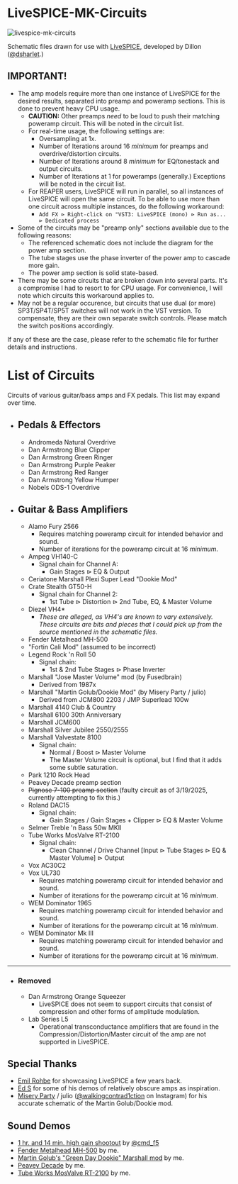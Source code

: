 # LiveSPICE-MK-Circuits
![livespice-mk-circuits](https://github.com/user-attachments/assets/b2af7ccc-bb4a-4518-81c5-2767758b60af)

Schematic files drawn for use with [LiveSPICE]( https://github.com/dsharlet/LiveSPICE ), developed by Dillon ([@dsharlet]( https://github.com/dsharlet ).)

## IMPORTANT!
 - The amp models require more than one instance of LiveSPICE for the desired results, separated into preamp and poweramp sections. This is done to prevent heavy CPU usage.
   - **CAUTION:** Other preamps _need_ to be loud to push their matching poweramp circuit. This will be noted in the circuit list.
   - For real-time usage, the following settings are:
     - Oversampling at 1x.
     - Number of Iterations around 16 _minimum_ for preamps and overdrive/distortion circuits.
     - Number of Iterations around 8 _minimum_ for EQ/tonestack and output circuits.
     - Number of Iterations at 1 for poweramps (generally.) Exceptions will be noted in the circuit list.
   - For REAPER users, LiveSPICE will run in parallel, so all instances of LiveSPICE will open the same circuit. To be able to use more than one circuit across multiple instances, do the following workaround:
     - `Add FX ⊳ Right-click on "VST3: LiveSPICE (mono) ⊳ Run as... ⊳ Dedicated process` 
 - Some of the circuits may be "preamp only" sections available due to the following reasons:
   - The referenced schematic does not include the diagram for the power amp section. 
   - The tube stages use the phase inverter of the power amp to cascade more gain.
   - The power amp section is solid state-based.
 - There may be some circuits that are broken down into several parts. It's a compromise I had to resort to for CPU usage. For convenience, I will note which circuits this workaround applies to.
 - May not be a regular occurence, but circuits that use dual (or more) SP3T/SP4T/SP5T switches will not work in the VST version. To compensate, they are their own separate switch controls. Please match the switch positions accordingly.

If any of these are the case, please refer to the schematic file for further details and instructions.

# List of Circuits
Circuits of various guitar/bass amps and FX pedals. This list may expand over time.

 - ## Pedals & Effectors
   - Andromeda Natural Overdrive
   - Dan Armstrong Blue Clipper
   - Dan Armstrong Green Ringer
   - Dan Armstrong Purple Peaker
   - Dan Armstrong Red Ranger
   - Dan Armstrong Yellow Humper
   - Nobels ODS-1 Overdrive

 - ## Guitar & Bass Amplifiers
   - Alamo Fury 2566
     - Requires matching poweramp circuit for intended behavior and sound.
     - Number of iterations for the poweramp circuit at 16 _minimum_.
   - Ampeg VH140-C
     - Signal chain for Channel A:
       - Gain Stages ⊳ EQ & Output
   - Ceriatone Marshall Plexi Super Lead "Dookie Mod"
   - Crate Stealth GT50-H
     - Signal chain for Channel 2:
       - 1st Tube ⊳ Distortion ⊳ 2nd Tube, EQ, & Master Volume
   - Diezel VH4*
     - _These are alleged, as VH4's are known to vary extensively. These circuits are bits and pieces that I could pick up from the source mentioned in the schematic files._
   - Fender Metalhead MH-500
   - "Fortin Cali Mod" (assumed to be incorrect)
   - Legend Rock 'n Roll 50
     - Signal chain:
       - 1st & 2nd Tube Stages ⊳ Phase Inverter
   - Marshall "Jose Master Volume" mod (by Fusedbrain)
     - Derived from 1987x
   - Marshall "Martin Golub/Dookie Mod" (by Misery Party / julio)
     - Derived from JCM800 2203 / JMP Superlead 100w
   - Marshall 4140 Club & Country
   - Marshall 6100 30th Anniversary
   - Marshall JCM600
   - Marshall Silver Jubilee 2550/2555
   - Marshall Valvestate 8100
     - Signal chain:
       - Normal / Boost ⊳ Master Volume
       - The Master Volume circuit is optional, but I find that it adds some subtle saturation.
   - Park 1210 Rock Head
   - Peavey Decade preamp section
   - ~~Pignose 7-100 preamp section~~ (faulty circuit as of 3/19/2025, currently attempting to fix this.)
   - Roland DAC15
     - Signal chain:
       - Gain Stages / Gain Stages + Clipper ⊳ EQ & Master Volume
   - Selmer Treble 'n Bass 50w MKII
   - Tube Works MosValve RT-2100
     - Signal chain:
       - Clean Channel / Drive Channel [Input ⊳ Tube Stages  ⊳ EQ & Master Volume] ⊳ Output
   - Vox AC30C2
   - Vox UL730
     - Requires matching poweramp circuit for intended behavior and sound.
     - Number of iterations for the poweramp circuit at 16 _minimum_.
   - WEM Dominator 1965
     - Requires matching poweramp circuit for intended behavior and sound.
     - Number of iterations for the poweramp circuit at 16 _minimum_.
   - WEM Dominator Mk III
     - Requires matching poweramp circuit for intended behavior and sound.
     - Number of iterations for the poweramp circuit at 16 _minimum_.
---
 - ### Removed
   - Dan Armstrong Orange Squeezer
     - LiveSPICE does not seem to support circuits that consist of compression and other forms of amplitude modulation.
   - Lab Series L5
     - Operational transconductance amplifiers that are found in the Compression/Distortion/Master circuit of the amp are not supported in LiveSPICE.

## Special Thanks
 - [Emil Rohbe]( https://www.youtube.com/@Rohbemusic ) for showcasing LiveSPICE a few years back.
 - [Ed S]( https://www.youtube.com/@eds4754/ ) for some of his demos of relatively obscure amps as inspiration.
 - [Misery Party]( https://www.youtube.com/@miseryparty3726 ) / julio ([@walkingcontrad1ction]( https://www.instagram.com/walkingcontrad1ction/ ) on Instagram) for his accurate schematic of the Martin Golub/Dookie mod.

## Sound Demos
 - [1 hr. and 14 min. high gain shootout]( https://www.youtube.com/watch?v=8n2cJ84vBjc ) by [@cmd_f5]( https://www.youtube.com/@cmd_f5 )
 - [Fender Metalhead MH-500]( https://youtu.be/JuXZqc2LVPo ) by me.
 - [Martin Golub's "Green Day Dookie" Marshall mod]( https://youtu.be/Woa6odWk67s ) by me.
 - [Peavey Decade]( https://youtu.be/CR4IU-_BRPQ ) by me.
 - [Tube Works MosValve RT-2100]( https://youtu.be/AjsVQ49L4hQ ) by me.
